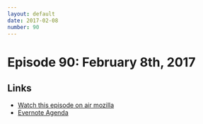 ```yaml
---
layout: default
date: 2017-02-08
number: 90
---
```


# Episode 90: February 8th, 2017

## Links
* [Watch this episode on air mozilla](https://air.mozilla.org/the-joy-of-coding-episode-90/)
* [Evernote Agenda](https://www.evernote.com/l/AbJ2BV8MsRpH8LaY2RfTtt42fFdQBW9zv7g)
